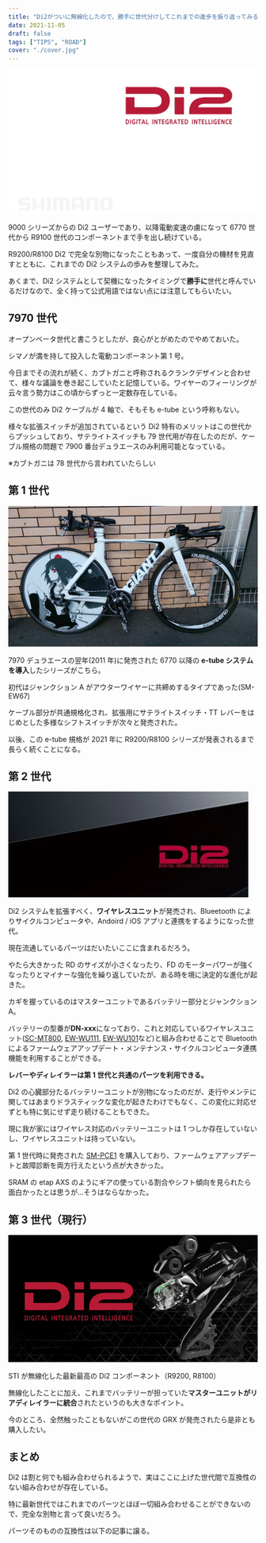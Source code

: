 ```yaml
---
title: "Di2がついに無線化したので、勝手に世代分けしてこれまでの進歩を振り返ってみる"
date: 2021-11-05
draft: false
tags: ["TIPS", "ROAD"]
cover: "./cover.jpg"
---
```


![アイキャッチ](./cover.jpg)

9000 シリーズからの Di2 ユーザーであり、以降電動変速の虜になって 6770 世代から R9100 世代のコンポーネントまで手を出し続けている。

R9200/R8100 Di2 で完全な別物になったこともあって、一度自分の機材を見直すとともに、これまでの Di2 システムの歩みを整理してみた。

あくまで、Di2 システムとして契機になったタイミングで**勝手に**世代と呼んでいるだけなので、全く持って公式用語ではない点には注意してもらいたい。

## 7970 世代

オープンベータ世代と書こうとしたが、良心がとがめたのでやめておいた。

シマノが満を持して投入した電動コンポーネント第 1 号。

今日までその流れが続く、カブトガニと呼称されるクランクデザインと合わせて、様々な議論を巻き起こしていたと記憶している。ワイヤーのフィーリングが云々言う勢力はこの頃からずっと一定数存在している。

この世代のみ Di2 ケーブルが 4 軸で、そもそも e-tube という呼称もない。

様々な拡張スイッチが追加されているという Di2 特有のメリットはこの世代からプッシュしており、サテライトスイッチも 79 世代用が存在したのだが、ケーブル規格の問題で 7900 番台デュラエースのみ利用可能となっている。

※カブトガニは 78 世代から言われていたらしい

<LinkBox url="https://store.shopping.yahoo.co.jp/cycleparadise/cps-2109298007-pa-037660173.html" linkurl="//ck.jp.ap.valuecommerce.com/servlet/referral?sid=3171302&pid=887657037&vc_url=https%3A%2F%2Fstore.shopping.yahoo.co.jp%2Fcycleparadise%2Fcps-2109298007-pa-037660173.html" />

<div data-vc_mylinkbox_id="887480782"></div>

## 第 1 世代

![6770のTTバイク](./1stgen.jpg)

7970 デュラエースの翌年(2011 年)に発売された 6770 以降の **e-tube システムを導入**したシリーズがこちら。

初代はジャンクション A がアウターワイヤーに共締めするタイプであった(SM-EW67)

ケーブル部分が共通規格化され、拡張用にサテライトスイッチ・TT レバーをはじめとした多様なシフトスイッチが次々と発売された。

以後、この e-tube 規格が 2021 年に R9200/R8100 シリーズが発表されるまで長らく続くことになる。

## 第 2 世代

![現行世代](./2ndgen.jpg)

Di2 システムを拡張すべく、**ワイヤレスユニット**が発売され、Blueetooth によりサイクルコンピュータや、Andoird / iOS アプリと連携をするようになった世代。

現在流通しているパーツはだいたいここに含まれるだろう。

やたら大きかった RD のサイズが小さくなったり、FD のモーターパワーが強くなったりとマイナーな強化を繰り返していたが、ある時を境に決定的な進化が起きた。

カギを握っているのはマスターユニットであるバッテリー部分とジャンクション A。

バッテリーの型番が**DN-xxx**になっており、これと対応しているワイヤレスユニット([SC-MT800](https://paypaymall.yahoo.co.jp/store/qbei/item/pi-542102/), [EW-WU111](https://amzn.to/3CQlqab), [EW-WU101](https://paypaymall.yahoo.co.jp/store/crowngears/item/4524667853978)など)と組み合わせることで Bluetooth によるファームウェアアップデート・メンテナンス・サイクルコンピュータ連携機能を利用することができる。

<LinkBox url="https://www.amazon.co.jp/dp/B076J6DZ1M/" isAmazonLink />

**レバーやディレイラーは第 1 世代と共通のパーツを利用できる。**

Di2 の心臓部分たるバッテリーユニットが別物になったのだが、走行やメンテに関してはあまりドラスティックな変化が起きたわけでもなく、この変化に対応せずとも特に気にせず走り続けることもできた。

現に我が家にはワイヤレス対応のバッテリーユニットは 1 つしか存在していないし、ワイヤレスユニットは持っていない。

第 1 世代時に発売された [SM-PCE1](https://bike.shimano.com/ja-JP/product/component/duraace-r9150-di2/SM-PCE1.html) を購入しており、ファームウェアアップデートと故障診断を両方行えたという点が大きかった。

SRAM の etap AXS のようにギアの使っている割合やシフト傾向を見られたら面白かったとは思うが…そうはならなかった。

<LinkBox url="https://bike.shimano.com/ja-JP/product/component/duraace-r9150-di2/SM-PCE1.html" linkurl="//ck.jp.ap.valuecommerce.com/servlet/referral?sid=3171302&pid=887657037&vc_url=https%3A%2F%2Fstore.shopping.yahoo.co.jp%2Fmekaanikko%2Fr9200.html" />

## 第 3 世代（現行）

![現行世代](./3rdgen.webp)

STI が無線化した最新最高の Di2 コンポーネント（R9200, R8100）

無線化したことに加え、これまでバッテリーが担っていた**マスターユニットがリアディレイラーに統合**されたというのも大きなポイント。

今のところ、全然触ったこともないがこの世代の GRX が発売されたら是非とも購入したい。

<LinkBox url="https://store.shopping.yahoo.co.jp/mekaanikko/r9200.html" />

<div data-vc_mylinkbox_id="887480710"></div>

## まとめ

Di2 は割と何でも組み合わせられるようで、実はここに上げた世代間で互換性のない組み合わせが存在している。

特に最新世代ではこれまでのパーツとほぼ一切組み合わせることができないので、完全な別物と言って良いだろう。

パーツそのものの互換性は以下の記事に譲る。

<LinkBox url="https://skmzlog.com/shimano-di2-compatibility/" />
